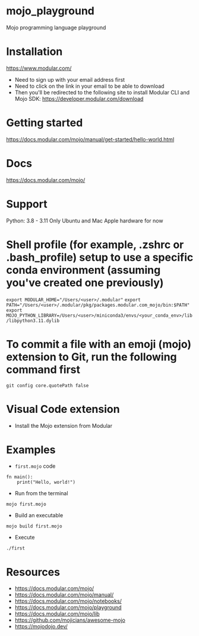 # mojo_playground
Mojo programming language playground

# Installation
https://www.modular.com/
- Need to sign up with your email address first
- Need to click on the link in your email to be able to download
- Then you'll be redirected to the following site to install Modular CLI and Mojo SDK: https://developer.modular.com/download

# Getting started
https://docs.modular.com/mojo/manual/get-started/hello-world.html


# Docs
https://docs.modular.com/mojo/

# Support
Python: 3.8 - 3.11
Only Ubuntu and Mac Apple hardware for now

# Shell profile (for example, .zshrc or .bash_profile) setup to use a specific conda environment (assuming you've created one previously)
`export MODULAR_HOME="/Users/<user>/.modular"`
`export PATH="/Users/<user>/.modular/pkg/packages.modular.com_mojo/bin:$PATH"`
`export MOJO_PYTHON_LIBRARY=/Users/<user>/miniconda3/envs/<your_conda_env>/lib/libpython3.11.dylib`

# To commit a file with an emoji (mojo) extension to Git, run the following command first
`git config core.quotePath false`

# Visual Code extension
- Install the Mojo extension from Modular

# Examples
- `first.mojo` code
```
fn main():
    print("Hello, world!")
```

- Run from the terminal
```
mojo first.mojo
```

- Build an executable
```
mojo build first.mojo
```
- Execute
```
./first
```

# Resources
- https://docs.modular.com/mojo/
- https://docs.modular.com/mojo/manual/
- https://docs.modular.com/mojo/notebooks/
- https://docs.modular.com/mojo/playground
- https://docs.modular.com/mojo/lib
- https://github.com/mojicians/awesome-mojo
- https://mojodojo.dev/
